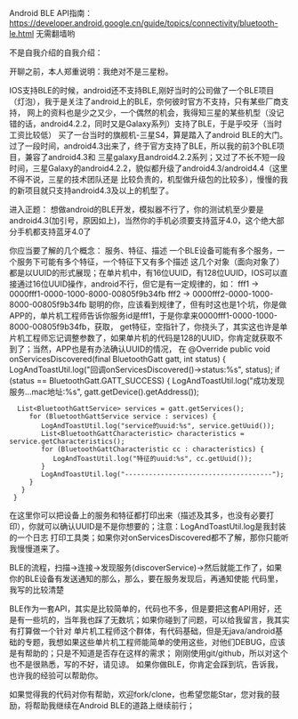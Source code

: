 Android BLE API指南：https://developer.android.google.cn/guide/topics/connectivity/bluetooth-le.html 无需翻墙哟

不是自我介绍的自我介绍：

开聊之前，本人郑重说明：我绝对不是三星粉。

IOS支持BLE的时候，android还不支持BLE,刚好当时的公司做了一个BLE项目（灯泡），我于是关注了android上的BLE，奈何彼时官方不支持，只有某些厂商支持，
网上的资料也是少之又少，一个偶然的机会，我得知三星的某些机型（没记错的话，android4.2.2，同时又是Galaxy系列）支持了BLE，于是乎咬牙（当时工资比较低）
买了一台当时的旗舰机-三星S4，算是踏入了android BLE的大门。过了一段时间，android4.3出来了，终于官方支持了BLE，所以我的前3个BLE项目，兼容了android4.3和
三星galaxy且android4.2.2系列；又过了不长不短一段时间，三星Galaxy的android4.2.2，貌似都升级了android4.3/android4.4（这里不得不说，三星的技术团队还是
比较负责的，机型做升级包的比较多），慢慢的我的新项目就只支持android4.3及以上的机型了。

进入正题：
想做android的BLE开发，模拟器不行了，你的测试机至少要是android4.3(加引号，原因如上)，当然你的手机必须要支持蓝牙4.0，这个绝大部分手机都支持蓝牙4.0了

你应当要了解的几个概念：
服务、特征、描述
一个BLE设备可能有多个服务，一个服务下可能有多个特征，一个特征下又有多个描述
这几个对象（面向对象了）都是以UUID的形式展现；在单片机中，有16位UUID，有128位UUID，IOS可以直接通过16位UUID操作，android不行，但它是有一定规律的，如：
fff1 -> 0000fff1-0000-1000-8000-00805f9b34fb
fff2 -> 0000fff2-0000-1000-8000-00805f9b34fb
聪明的你，应该看到规律了，但有时这也是1个坑，你是做APP的，单片机工程师告诉你服务id是fff1，于是你拿来0000fff1-0000-1000-8000-00805f9b34fb，获取，
get特征，空指针了，你挠头了，其实这也许是单片机工程师忘记调整参数了，如果单片机的代码是128的UUID，你肯定就获取不到了；当然，APP也是有办法确认UUID的情况，
在
    @Override
     public void onServicesDiscovered(final BluetoothGatt gatt, int status) {
         LogAndToastUtil.log("回调onServicesDiscovered()->status:%s", status);
         if (status == BluetoothGatt.GATT_SUCCESS) {
             LogAndToastUtil.log("成功发现服务...mac地址:%s", gatt.getDevice().getAddress());


      List<BluetoothGattService> services = gatt.getServices();
         for (BluetoothGattService service : services) {
            LogAndToastUtil.log("service的uuid:%s", service.getUuid());
            List<BluetoothGattCharacteristic> characteristics = service.getCharacteristics();
            for (BluetoothGattCharacteristic cc : characteristics) {
               LogAndToastUtil.log("特征的uuid:%s", cc.getUuid());
            }
            LogAndToastUtil.log("-------------------------------------");
         }
       }
     }
 在这里你可以把设备上的服务和特征都打印出来（描述及其多，也没有必要打印），你就可以确认UUID是不是你想要的；注意：LogAndToastUtil.log是我封装的一个日志
 打印工具类；如果你对onServicesDiscovered都不了解，那你只能听我慢慢道来了。

 BLE的流程，扫描->连接->发现服务(discoverService)->然后就能工作了，如果你的BLE设备有发送通知的那么，那么，要在服务发现后，再通知使能
 代码里，我写的比较清楚

 BLE作为一套API，其实是比较简单的，代码也不多，但是要把这套API用好，还是有一些坑的，当年我也踩了无数坑；如果你碰到了问题，可以给我留言，我其实有打算做一个针对
 单片机工程师这个群体，有代码基础，但是无java/android基础的专题，我想如果这些单片机工程师能简单的使用这些，对他们DEBUG，应该是有帮助的；只是不知道是否存在这样的需求；
 刚刚使用git/github，所以对这个也不是很熟悉，写的不好，请见谅。
 如果你做BLE，你肯定会踩到坑，告诉我，也许我的经验可以帮助你。

 如果觉得我的代码对你有帮助，欢迎fork/clone，也希望您能Star，您对我的鼓励，将帮助我继续在Android BLE的道路上继续前行；